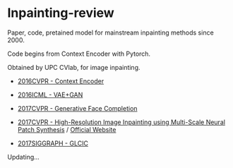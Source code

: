 # Inpainting-review
Paper, code, pretained model for mainstream inpainting methods since 2000.

Code begins from Context Encoder with Pytorch.

Obtained by UPC CVlab, for image inpainting.

* [2016CVPR - Context Encoder](https://github.com/BoyuanJiang/context_encoder_pytorch)

* [2016ICML - VAE+GAN](https://github.com/lucabergamini/VAEGAN-PYTORCH)

* [2017CVPR - Generative Face Completion](https://github.com/Yijunmaverick/GenerativeFaceCompletion)

* [2017CVPR - High-Resolution Image Inpainting using Multi-Scale Neural Patch Synthesis](https://github.com/ZhanzhouFeng/Pytorch-Implement-Faster-High-Res-Neural-Inpainting) 
/ [Official Website](http://www.harryyang.org/inpainting/)

* [2017SIGGRAPH - GLCIC](https://github.com/otenim/GLCIC-PyTorch)

Updating...
